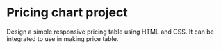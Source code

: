 # Pricing chart project
Design a simple responsive pricing table using HTML and CSS. It can be integrated to use in making price table.
